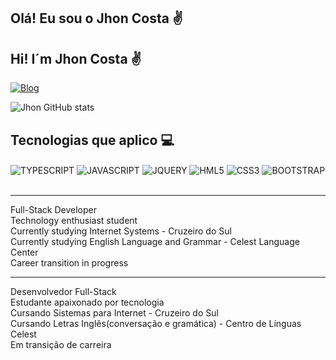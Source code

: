## Olá! Eu sou o Jhon Costa ✌️
## Hi! I´m Jhon Costa ✌️


[![Blog](https://img.shields.io/badge/LinkedIn-0077B5?style=for-the-badge&logo=linkedin&logoColor=white)](https://www.linkedin.com/in/jhon-costa
)


![Jhon GitHub stats](https://github-readme-stats.vercel.app/api?username=JhonCosta1&show_icons=true&theme=radical)



## Tecnologias que aplico 💻

<div style="display: inline_block">

<img align="center" alt="TYPESCRIPT" src="https://img.shields.io/badge/TypeScript-007ACC?style=for-the-badge&logo=typescript&logoColor=white" />

<img align="center" alt="JAVASCRIPT" src="https://img.shields.io/badge/JavaScript-323330?style=for-the-badge&logo=javascript&logoColor=F7DF1E" />

<img align="center" alt="JQUERY" src="https://img.shields.io/badge/jQuery-0769AD?style=for-the-badge&logo=jquery&logoColor=white" />


<img align="center" alt="HML5" src="https://img.shields.io/badge/HTML-239120?style=for-the-badge&logo=html5&logoColor=white" />

<img align="center" alt="CSS3" src="https://img.shields.io/badge/CSS3-1572B6?style=for-the-badge&logo=css3&logoColor=white" />

<img align="center" alt="BOOTSTRAP" src="https://img.shields.io/badge/Bootstrap-563D7C?style=for-the-badge&logo=bootstrap&logoColor=white" />

</div> <br /> 
<hr>
Full-Stack Developer<br>
Technology enthusiast student<br>
Currently studying Internet Systems - Cruzeiro do Sul<br>
Currently studying English Language and Grammar - Celest Language Center<br>
Career transition in progress<br>
<hr>
Desenvolvedor Full-Stack<br>
Estudante apaixonado por tecnologia<br>
Cursando Sistemas para Internet - Cruzeiro do Sul<br>
Cursando Letras Inglês(conversação e gramática) - Centro de Línguas Celest<br>
Em transição de carreira<br>
